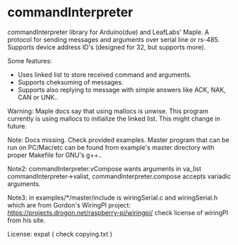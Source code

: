 commandInterpreter
==================

commandInterpreter library for Arduino(due) and LeafLabs' Maple. 
A protocol for sending messages and arguments over serial line or rs-485. 
Supports device address ID's (designed for 32, but supports more). 

Some features:
 - Uses linked list to store received command and arguments. 
 - Supports cheksuming of messages.
 - Supports also replying to message with simple answers like ACK, NAK, CAN or UNK..

Warning: Maple docs say that using mallocs is unwise. This program currently is using mallocs to initialize the linked list. This might change in future.

Note: Docs missing. Check provided examples. Master program that can be run on PC/Mac/etc can be found from example's master directory with proper Makefile for GNU's g++..

Note2: commandInterpreter.vCompose wants arguments in va_list commandInterpreter->valist, commandInterpreter.compose accepts variadic arguments.

Note3: in examples/*/master/include is wiringSerial.c and wiringSerial.h which are from Gordon's WiringPI project: https://projects.drogon.net/raspberry-pi/wiringpi/ check license of wiringPI from his site.


License: expat ( check copying.txt )
